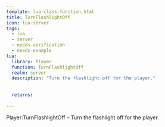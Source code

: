 ```yaml
---
template: lua-class-function.html
title: TurnFlashlightOff
icon: lua-server
tags:
  - lua
  - server
  - needs-verification
  - needs-example
lua:
  library: Player
  function: TurnFlashlightOff
  realm: server
  description: "Turn the flashlight off for the player."
  
  
  returns:
    
---
```


<div class="lua__search__keywords">
Player:TurnFlashlightOff &#x2013; Turn the flashlight off for the player.
</div>
